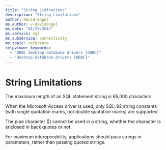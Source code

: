 ```yaml
---
title: "String Limitations"
description: "String Limitations"
author: David-Engel
ms.author: v-davidengel
ms.date: "01/19/2017"
ms.service: sql
ms.subservice: connectivity
ms.topic: reference
helpviewer_keywords:
  - "ODBC desktop database drivers [ODBC]"
  - "desktop database drivers [ODBC]"
---
```

# String Limitations
The maximum length of an SQL statement string is 65,000 characters.  
  
 When the Microsoft Access driver is used, only SQL-92 string constants (with single quotation marks, not double quotation marks) are supported.  
  
 The pipe character (&#124;) cannot be used in a string, whether the character is enclosed in back quotes or not.  
  
 For maximum interoperability, applications should pass strings in parameters, rather than passing quoted strings.
